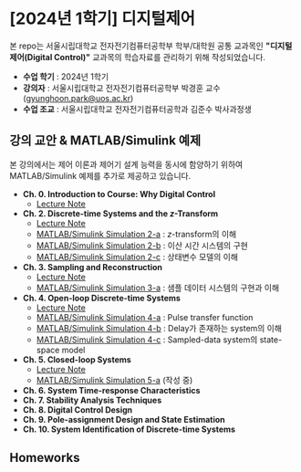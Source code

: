 # **[2024년 1학기] 디지털제어**

본 repo는 서울시립대학교 전자전기컴퓨터공학부 학부/대학원 공통 교과목인 **"디지털제어(Digital Control)"** 교과목의 학습자료를 관리하기 위해 작성되었습니다.

- **수업 학기** : 2024년 1학기
- **강의자** : 서울시립대학교 전자전기컴퓨터공학부 박경훈 교수 (gyunghoon.park@uos.ac.kr)
- **수업 조교** : 서울시립대학교 전자전기컴퓨터공학과 김준수 박사과정생

## **강의 교안 \& MATLAB/Simulink 예제**

본 강의에서는 제어 이론과 제어기 설계 능력을 동시에 함양하기 위하여 MATLAB/Simulink 예제를 추가로 제공하고 있습니다.

- **Ch. 0. Introduction to Course: Why Digital Control**
  - [Lecture Note]()
- **Ch. 2. Discrete-time Systems and the $z$-Transform**
  - [Lecture Note]()
  - [MATLAB/Simulink Simulation 2-a](https://github.com/CDSL-UoS/Course_Digital-Control_2024/tree/main/MATLAB-Simulink/CH02/2-a) : $z$-transform의 이해
  - [MATLAB/Simulink Simulation 2-b](https://github.com/CDSL-UoS/Course_Digital-Control_2024/tree/main/MATLAB-Simulink/CH02/2-b) : 이산 시간 시스템의 구현
  - [MATLAB/Simulink Simulation 2-c](https://github.com/CDSL-UoS/Course_Digital-Control_2024/tree/main/MATLAB-Simulink/CH02/2-c) : 상태변수 모델의 이해
- **Ch. 3. Sampling and Reconstruction**
  - [Lecture Note]()
  - [MATLAB/Simulink Simulation 3-a]() : 샘플 데이터 시스템의 구현과 이해
- **Ch. 4. Open-loop Discrete-time Systems**
  - [Lecture Note]()
  - [MATLAB/Simulink Simulation 4-a]() : Pulse transfer function
  - [MATLAB/Simulink Simulation 4-b]() : Delay가 존재하는 system의 이해
  - [MATLAB/Simulink Simulation 4-c]() : Sampled-data system의 state-space model
- **Ch. 5. Closed-loop Systems**
  - [Lecture Note]()
  - [MATLAB/Simulink Simulation 5-a]() (작성 중)
- **Ch. 6. System Time-response Characteristics**
- **Ch. 7. Stability Analysis Techniques**
- **Ch. 8. Digital Control Design**
- **Ch. 9. Pole-assignment Design and State Estimation**
- **Ch. 10. System Identification of Discrete-time Systems**

## **Homeworks**